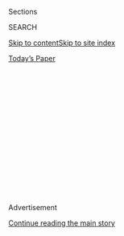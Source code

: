 <div id="app">

<div>

<div>

<div>

<div class="NYTAppHideMasthead css-1q2w90k e1suatyy0">

<div class="section css-ui9rw0 e1suatyy2">

<div class="css-eph4ug er09x8g0">

<div class="css-6n7j50">

</div>

<span class="css-1dv1kvn">Sections</span>

<div class="css-10488qs">

<span class="css-1dv1kvn">SEARCH</span>

</div>

[Skip to content](#site-content)[Skip to site index](#site-index)

</div>

<div class="css-10698na e1huz5gh0">

</div>

</div>

<div id="masthead-bar-one" class="section hasLinks css-15hmgas e1csuq9d3">

<div class="css-uqyvli e1csuq9d0">

</div>

<div class="css-1uqjmks e1csuq9d1">

</div>

<div class="css-9e9ivx">

[](https://myaccount.nytimes.com/auth/login?response_type=cookie&client_id=vi)

</div>

<div class="css-1bvtpon e1csuq9d2">

[Today’s Paper](https://www.nytimes.com/section/todayspaper)

</div>

</div>

</div>

</div>

<div data-aria-hidden="false">

<div id="site-content" role="main">

<div>

<div class="css-1aor85t" style="opacity:0.000000001;z-index:-1;visibility:hidden">

<div class="css-1hqnpie">

<div class="css-epjblv">

<span class="css-17xtcya">[Opinion](/section/opinion)</span><span class="css-x15j1o">|</span><span class="css-fwqvlz">America’s
Aspiring Autocrat Is in the Home Stretch. How Worried Should We
Be?</span>

</div>

<div class="css-k008qs">

<div class="css-1iwv8en">

<span class="css-18z7m18"></span>

<div>

</div>

</div>

<span class="css-1n6z4y">https://nyti.ms/37N9JlM</span>

<div class="css-1705lsu">

<div class="css-4xjgmj">

<div class="css-4skfbu" role="toolbar" data-aria-label="Social Media Share buttons, Save button, and Comments Panel with current comment count" data-testid="share-tools">

  - 
  - 
  - 
  - 
    
    <div class="css-6n7j50">
    
    </div>

  - 
  - 

</div>

</div>

</div>

</div>

</div>

</div>

<div id="NYT_TOP_BANNER_REGION" class="css-13pd83m">

</div>

<div id="top-wrapper" class="css-1sy8kpn">

<div id="top-slug" class="css-l9onyx">

Advertisement

</div>

[Continue reading the main story](#after-top)

<div class="ad top-wrapper" style="text-align:center;height:100%;display:block;min-height:250px">

<div id="top" class="place-ad" data-position="top" data-size-key="top">

</div>

</div>

<div id="after-top">

</div>

</div>

<div>

<div class="css-v5btjw etb61u70">

<div class="css-v05ibm etb61u71">

[Opinion](/section/opinion)

</div>

</div>

<div id="sponsor-wrapper" class="css-1hyfx7x">

<div id="sponsor-slug" class="css-19vbshk">

Supported by

</div>

[Continue reading the main story](#after-sponsor)

<div id="sponsor" class="ad sponsor-wrapper" style="text-align:center;height:100%;display:block">

</div>

<div id="after-sponsor">

</div>

</div>

<div class="css-186x18t">

</div>

<div class="css-1vkm6nb ehdk2mb0">

# America’s Aspiring Autocrat Is in the Home Stretch. How Worried Should We Be?

</div>

Beware a despot when he’s cornered.

<div class="css-18e8msd">

<div class="css-vp77d3 epjyd6m0">

<div class="css-1p10dcb ey68jwv0" data-aria-hidden="true">

[![Jennifer
Senior](https://static01.nyt.com/images/2018/10/26/opinion/jennifer-senior/jennifer-senior-thumbLarge.png
"Jennifer Senior")](https://www.nytimes.com/by/jennifer-senior)

</div>

<div class="css-1baulvz">

By [<span class="css-1baulvz last-byline" itemprop="name">Jennifer
Senior</span>](https://www.nytimes.com/by/jennifer-senior)

<div class="css-8atqhb">

Opinion columnist

</div>

</div>

</div>

  - June 21, 2020

  - 
    
    <div class="css-4xjgmj">
    
    <div class="css-d8bdto" role="toolbar" data-aria-label="Social Media Share buttons, Save button, and Comments Panel with current comment count" data-testid="share-tools">
    
      - 
      - 
      - 
      - 
        
        <div class="css-6n7j50">
        
        </div>
    
      - 
      - 
    
    </div>
    
    </div>

</div>

<div class="css-79elbk" data-testid="photoviewer-wrapper">

<div class="css-z3e15g" data-testid="photoviewer-wrapper-hidden">

</div>

<div class="css-1a48zt4 ehw59r15" data-testid="photoviewer-children">

![<span class="css-16f3y1r e13ogyst0" data-aria-hidden="true">President
Trump at the White House on
Thursday.</span><span class="css-cnj6d5 e1z0qqy90" itemprop="copyrightHolder"><span class="css-1ly73wi e1tej78p0">Credit...</span><span><span>Doug
Mills/The New York
Times</span></span></span>](https://static01.nyt.com/images/2020/06/21/opinion/21senior/merlin_173677998_32c1219c-836e-42c6-a2b0-4316b649ca86-articleLarge.jpg?quality=75&auto=webp&disable=upscale)

</div>

</div>

</div>

<div class="section meteredContent css-1r7ky0e" name="articleBody" itemprop="articleBody">

<div class="css-1fanzo5 StoryBodyCompanionColumn">

<div class="css-53u6y8">

Two weeks ago, I
[wrote](https://www.nytimes.com/2020/06/07/opinion/trump-mattis-polls.html)
that perhaps, at long last, we had reached a tipping point in Trump’s
popularity, and I stand by it. On Thursday, a poll conducted by Fox News
(Fox\!) showed [him trailing Biden by 12 percentage
points](https://www.politico.com/news/2020/06/18/fox-news-poll-trump-biden-329153);
the Tulsa arena hosting his comeback rally on Saturday was [two-thirds
empty](https://www.vox.com/2020/6/21/21298177/trump-tulsa-rally-low-turnout).
The man is ripe for the ultimate [“Downfall”
video](https://knowyourmeme.com/memes/hitlers-downfall-parodies).
Especially given his recent sojourn in an actual bunker.

Yet it’s precisely because Trump feels overwhelmed and outmatched that I
fear we’ve reached a far scarier juncture: he seems to be attempting,
however clumsily, to transition from president to autocrat, using any
means necessary to mow down those who threaten his re-election.

Whether he has the competence to pull this off is anyone’s guess. As we
know, Trump is surpassingly incapable of governing. But he has also
shown authoritarian tendencies from the very beginning. For over three
years, he’s been dismembering the body politic, institution by
institution, norm by norm. What has largely spared us from total
evisceration were honorable civil servants and appointees.

Trump has torn through almost all of them and replaced them with
loyalists. He now has a clear runway. What we have left is an army of
pliant flunkies and toadies at the agencies, combined with the
always-enabling Mitch McConnell and an increasingly emboldened attorney
general, William Barr.

</div>

</div>

<div class="css-1fanzo5 StoryBodyCompanionColumn">

<div class="css-53u6y8">

Will Barr’s depredation ever approach some kind of asymptote? Doubtful.
Last week, his Justice Department [argued in
court](https://www.nytimes.com/2020/06/19/us/politics/john-bolton-book-hearing.html)
for John Bolton to heed its [temporary emergency restraining
order](https://www.documentcloud.org/documents/6951053-Bolton-TRO.html)
and pull all copies of his memoir from the shelves ahead of its
publication this week. (It was
[denied](https://www.nytimes.com/2020/06/20/us/politics/john-bolton-book-ruling.html).)

Barr then tried to replace Geoffrey S. Berman, the U.S. attorney for the
Southern District of New York, with a Trump loyalist who had zero
prosecutorial experience — at a time when Berman was actively
investigating Trump’s personal lawyer, Rudolph Giuliani, and a Turkish
bank that [Trump suggested to Turkey’s president, Recep Tayyip
Erdogan](https://abcnews.go.com/Politics/bolton-suggests-obstruction-trump-sdny-turkey-investigation/story?id=71362785),
he’d try to protect. (Berman stepped down, but Trump [did not get the
appointee he
desired](https://www.nytimes.com/2020/06/20/nyregion/trump-geoffrey-berman-fired-sdny.html?action=click&module=Top%20Stories&pgtype=Homepage).)

That was all on Friday and Saturday. *Just* Friday and Saturday*.*

What else this past week? Trump’s handpicked head of the U.S. Agency for
Global Media — an ally of Steve Bannon, by the way — [purged the
heads](https://www.nytimes.com/2020/06/17/us/politics/michael-pack-media-agency.htm)
of Radio Free Europe and its three siblings, in what seemed like an
unnerving bid to make his own version of state-run TV. Then Trump
tweeted out a video he knew had been doctored by a meme-generating
supporter, a supposed scare segment from CNN about a racist baby.
(Twitter first stamped a “manipulated media” warning on it, then
[disappeared it
entirely](https://www.npr.org/sections/live-updates-protests-for-racial-justice/2020/06/19/880805065/twitter-flags-video-shared-by-trump-as-manipulated-media).)

That was all on Wednesday and Thursday. *Just* Wednesday and Thursday.

In recent months, Trump has escalated his war on both the safeguards of
American government and his own citizenry. In April and May, he got rid
of [five inspectors
general](https://www.vox.com/2020/5/28/21265799/inspectors-general-trump-linick-atkinson).
He has replaced intelligence community veterans with partisan loyalists
who’ve [raised questions about the validity of the Russia
probe](https://www.voanews.com/usa/trump-loyalist-confirmed-director-national-intelligence).
He’s [threatened to use the
military](https://www.washingtonpost.com/national-security/can-trump-use-military-to-stop-protests-insurrection-act/2020/06/01/c3724380-a46b-11ea-b473-04905b1af82b_story.html)
to quell civic unrest. He used pepper balls and smoke canisters on
protesters [for a campaign photo
op.](https://www.vox.com/2020/6/5/21281604/lafayette-square-white-house-tear-gas-protest)

In “[Surviving
Autocracy](https://www.nytimes.com/2020/06/03/books/review-surviving-autocracy-masha-gessen.html),”
Masha Gessen points out that our system of government is more prone to
an “autocratic attempt” than one might assume. Our other two branches of
government should theoretically check executive power. But that
executive power sometimes spills into their turf. The president appoints
federal judges, for instance, stocking the bench with his favorites like
so many farm-raised trout, and the Justice Department is part of the
executive branch, not the judiciary, meaning there’s nothing stopping a
capo like Barr from behaving as Trump’s personal advocate rather than a
custodian of the public trust. “Its independent functioning is
determined by tradition,” Gessen writes. Not design.

</div>

</div>

<div class="css-1fanzo5 StoryBodyCompanionColumn">

<div class="css-53u6y8">

The cabinet departments and agencies recently denuded of their
inspectors general are likewise part of the executive branch. How can
they oversee presidential excesses if the president isn’t acting in good
faith? The system is predicated on good faith.

We may yet find it. Of all people, Lindsey Graham, the chairman of the
Senate Judiciary Committee, stood between Trump and his mad lunge for
power in the Southern District, saying he’d allow New York’s Democratic
senators [to veto Trump’s
pick](https://www.axios.com/geoffrey-berman-lindsey-graham-new-york-attorney-a388fc90-69a9-42f5-933d-3f0fe558f9d2.html).
(Let’s see how long that holds.) Joe Biden could of course win, and he
could spend his first year in office not just restoring norms but
codifying them.

But the true stuff of my nightmares — and the ultimate authoritarian
ambush — would be a move by Trump to suppress the vote by a means I
haven’t yet imagined. (Voting is left up to the states.) He’s already
thrown his weight behind fund-raising efforts to [aggressively “monitor”
polling
places](https://www.nytimes.com/2020/05/18/us/Voting-republicans-trump.html),
supposedly to weed out fraud, an almost nonexistent threat.

Three years ago, a friend of mine shrewdly pointed out that Trump’s
election would be like one long national [Milgram
experiment](https://www.simplypsychology.org/milgram.html), the famous
psychological study from the 1960s that revealed just how susceptible
people are to authority, how depressingly willing they are to obey even
the most horrifying commands.

Participants were told by a researcher to administer shocks of
increasing intensity to test subjects every time they answered a
question incorrectly. Two-thirds of those participants allowed
themselves to deliver the maximum punishment, 450 volts, though the test
subjects were screaming in pain.

Luckily, the test subjects were actors and the electric shocks were
fake. But Trump’s enforcers are real. And so are the shocks to our
system.

*The Times is committed to publishing* [*a diversity of
letters*](https://www.nytimes.com/2019/01/31/opinion/letters/letters-to-editor-new-york-times-women.html)
*to the editor. We’d like to hear what you think about this or any of
our articles. Here are some*
[*tips*](https://help.nytimes.com/hc/en-us/articles/115014925288-How-to-submit-a-letter-to-the-editor)*.
And here’s our email:*
[*letters@nytimes.com*](mailto:letters@nytimes.com)*.*

*Follow The New York Times Opinion section on*
[*Facebook*](https://www.facebook.com/nytopinion)*,* [*Twitter
(@NYTopinion)*](http://twitter.com/NYTOpinion) *and*
[*Instagram*](https://www.instagram.com/nytopinion/)*.*

</div>

</div>

</div>

<div>

</div>

<div>

</div>

<div>

</div>

<div>

<div id="bottom-wrapper" class="css-1ede5it">

<div id="bottom-slug" class="css-l9onyx">

Advertisement

</div>

[Continue reading the main story](#after-bottom)

<div id="bottom" class="ad bottom-wrapper" style="text-align:center;height:100%;display:block;min-height:90px">

</div>

<div id="after-bottom">

</div>

</div>

</div>

</div>

</div>

## Site Index

<div>

</div>

## Site Information Navigation

  - [© <span>2020</span> <span>The New York Times
    Company</span>](https://help.nytimes.com/hc/en-us/articles/115014792127-Copyright-notice)

<!-- end list -->

  - [NYTCo](https://www.nytco.com/)
  - [Contact
    Us](https://help.nytimes.com/hc/en-us/articles/115015385887-Contact-Us)
  - [Work with us](https://www.nytco.com/careers/)
  - [Advertise](https://nytmediakit.com/)
  - [T Brand Studio](http://www.tbrandstudio.com/)
  - [Your Ad
    Choices](https://www.nytimes.com/privacy/cookie-policy#how-do-i-manage-trackers)
  - [Privacy](https://www.nytimes.com/privacy)
  - [Terms of
    Service](https://help.nytimes.com/hc/en-us/articles/115014893428-Terms-of-service)
  - [Terms of
    Sale](https://help.nytimes.com/hc/en-us/articles/115014893968-Terms-of-sale)
  - [Site Map](https://spiderbites.nytimes.com)
  - [Help](https://help.nytimes.com/hc/en-us)
  - [Subscriptions](https://www.nytimes.com/subscription?campaignId=37WXW)

</div>

</div>

</div>

</div>
